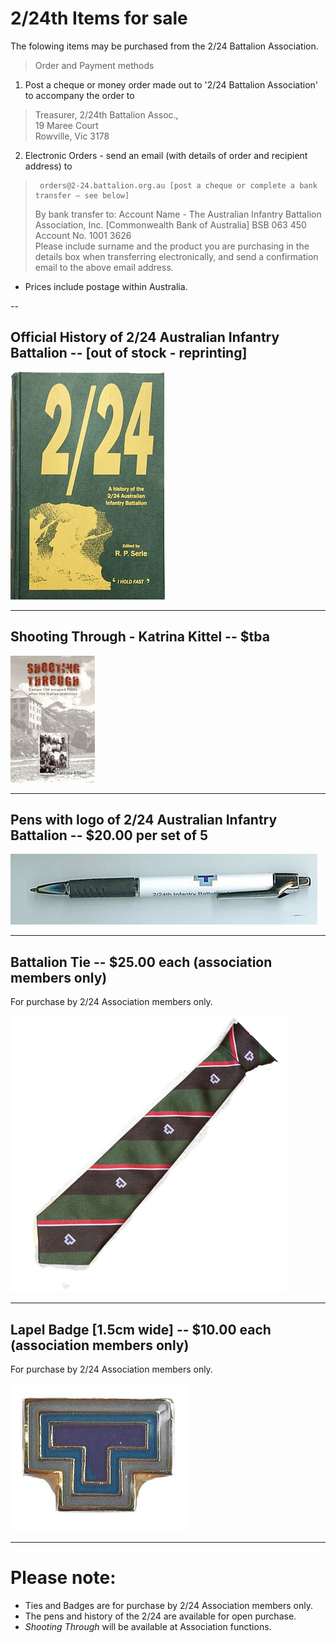 

#  2/24th Items for sale

The folowing items may be purchased from the 2/24 Battalion Association.<br>

>Order and Payment methods
1.	Post a cheque or money order made out to '2/24 Battalion Association' to accompany the order to 
>    Treasurer, 2/24th Battalion Assoc.,<br>
>    19 Maree Court<br>
>    Rowville, Vic  3178<br>
2.	Electronic Orders - send an email (with details of order and recipient address) to
>	   orders@2-24.battalion.org.au [post a cheque or complete a bank transfer – see below]
>    By bank transfer to: Account Name - The Australian Infantry Battalion Association, Inc. 
>    [Commonwealth Bank of Australia]  BSB 063 450  Account No.  1001 3626       
>    Please include surname and the product you are purchasing in the details box when transferring electronically, and send a         confirmation email to the above email address.

* Prices include postage within Australia.

--
## **Official History of 2/24 Australian Infantry Battalion** -- [out of stock - reprinting]

![Battalion History](images/product/book-r.jpg)


---
## **Shooting Through - Katrina Kittel** -- $tba 
![Shooting Through](images/product/shoot-r.jpg)


---
## **Pens with logo of 2/24 Australian Infantry Battalion** -- $20.00 per set of 5

![Pen](images/product/pen.jpg)


---



## **Battalion Tie** -- $25.00 each (association members only)

For purchase by 2/24 Association members only.

![Battalion Tie](images/product/tie.jpg)


---


## **Lapel Badge** [1.5cm wide] -- $10.00 each (association members only)

For purchase by 2/24 Association members only.

![Lapel Badge](images/product/badge-r.jpg)


---



# Please note:

  * Ties and Badges are for purchase by 2/24 Association members only.
  * The pens and history of the 2/24 are available for open purchase.
  * *Shooting Through* will be available at Association functions.
 

